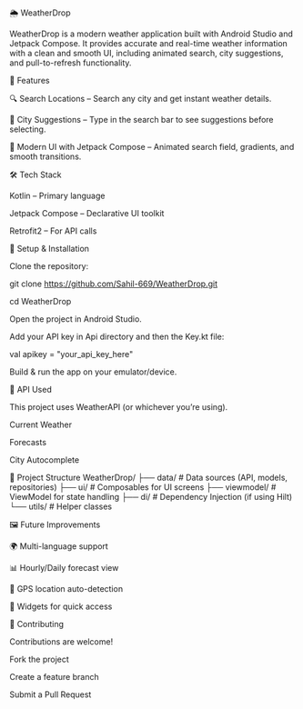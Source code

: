 🌦️ WeatherDrop

WeatherDrop is a modern weather application built with Android Studio and Jetpack Compose.
It provides accurate and real-time weather information with a clean and smooth UI, including animated search, city suggestions, and pull-to-refresh functionality.

🚀 Features

🔍 Search Locations – Search any city and get instant weather details.

📍 City Suggestions – Type in the search bar to see suggestions before selecting.

🎨 Modern UI with Jetpack Compose – Animated search field, gradients, and smooth transitions.

🛠️ Tech Stack

Kotlin – Primary language

Jetpack Compose – Declarative UI toolkit

Retrofit2 – For API calls


	
	
🔧 Setup & Installation

Clone the repository:

git clone https://github.com/Sahil-669/WeatherDrop.git

cd WeatherDrop


Open the project in Android Studio.

Add your API key in Api directory and then the Key.kt file:

val apikey = "your_api_key_here"


Build & run the app on your emulator/device.

📡 API Used

This project uses WeatherAPI
 (or whichever you’re using).

Current Weather

Forecasts

City Autocomplete

📂 Project Structure
WeatherDrop/
 ├── data/             # Data sources (API, models, repositories)
 ├── ui/               # Composables for UI screens
 ├── viewmodel/        # ViewModel for state handling
 ├── di/               # Dependency Injection (if using Hilt)
 └── utils/            # Helper classes

🖼️ Future Improvements

🌍 Multi-language support

📊 Hourly/Daily forecast view

🧭 GPS location auto-detection

📱 Widgets for quick access

🤝 Contributing

Contributions are welcome!

Fork the project

Create a feature branch

Submit a Pull Request
